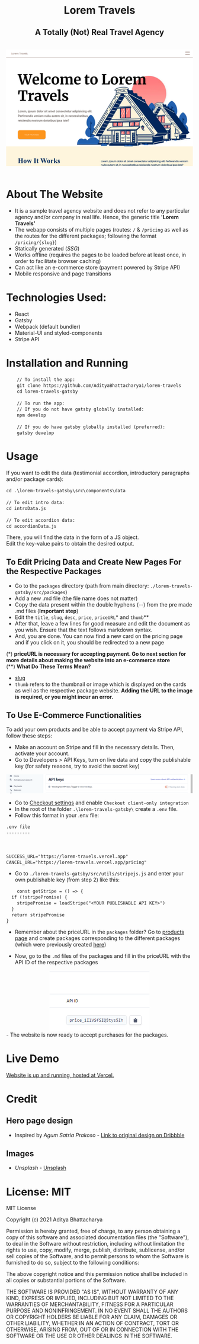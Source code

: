 <center>
<h1>Lorem Travels</h1>
<h2>A Totally (Not) Real Travel Agency</h2>
<br />
<a href="https://lorem-travels.vercel.app/">
<img src="./README-assets/hero.png" />
</a>
</center>
<br />

# About The Website

-   It is a sample travel agency website and does not refer to any particular agency and/or company in real life. Hence, the generic title **'Lorem Travels'**
-   The webapp consists of multiple pages (routes: `/` & `/pricing` as well as the routes for the different packages; following the format `/pricing/{slug}`)
-   Statically generated (_SSG_)
-   Works offline (requires the pages to be loaded before at least once, in order to facilitate browser caching)
-   Can act like an e-commerce store (payment powered by Stripe API)
-   Mobile responsive and page transitions

# Technologies Used:

-   React
-   Gatsby
-   Webpack (default bundler)
-   Material-UI and styled-components
-   Stripe API

# Installation and Running

```
    // To install the app:
    git clone https://github.com/AdityaBhattacharya1/lorem-travels
    cd lorem-travels-gatsby

    // To run the app:
    // If you do not have gatsby globally installed:
    npm develop

    // If you do have gatsby globally installed (preferred):
    gatsby develop
```

# Usage

If you want to edit the data (testimonial accordion, introductory paragraphs and/or package cards):

```
cd .\lorem-travels-gatsby\src\components\data

// To edit intro data:
cd introData.js

// To edit accordion data:
cd accordionData.js
```

There, you will find the data in the form of a JS object. <br />
Edit the key-value pairs to obtain the desired output. <br />

<div id="pricing"></div>

## To Edit Pricing Data and Create New Pages For the Respective Packages

-   Go to the `packages` directory (path from main directory: `./lorem-travels-gatsby/src/packages`)
-   Add a new .md file (the file name does not matter)
-   Copy the data present within the double hyphens (--) from the pre made .md files (**Important step**)
-   Edit the `title`, `slug`, `desc`, `price`, `priceURL`\* and `thumb`\*\*
-   After that, leave a few lines for good measure and edit the document as you wish. Ensure that the text follows markdown syntax.
-   And, you are done. You can now find a new card on the pricing page and if you click on it, you should be redirected to a new page

(\*) **priceURL is necessary for accepting payment. Go to next section for more details about making the website into an e-commerce store** <br />
(\*\*) **What Do These Terms Mean?**

-   [slug](https://developer.mozilla.org/en-US/docs/Glossary/Slug)
-   `thumb` refers to the thumbnail or image which is displayed on the cards as well as the respective package website. **Adding the URL to the image is required, or you might incur an error.**

## To Use E-Commerce Functionalities

To add your own products and be able to accept payment via Stripe API, follow these steps: <br />

-   Make an account on Stripe and fill in the necessary details. Then, activate your account.
-   Go to Developers > API Keys, turn on live data and copy the publishable key (for safety reasons, try to avoid the secret key)
<center>
    <img src="./README-assets/api-key.png">
</center>

-   Go to [Checkout settings](https://dashboard.stripe.com/settings/checkout) and enable `Checkout client-only integration`
-   In the root of the folder `.\lorem-travels-gatsby\` create a `.env` file.
-   Follow this format in your .env file:

```
.env file
---------



SUCCESS_URL="https://lorem-travels.vercel.app"
CANCEL_URL="https://lorem-travels.vercel.app/pricing"

```

-   Go to `./lorem-travels-gatsby/src/utils/stripejs.js` and enter your own publishable key (from step 2) like this:

```
    const getStripe = () => {
  if (!stripePromise) {
    stripePromise = loadStripe("<YOUR PUBLISHABLE API KEY>")
  }
  return stripePromise
}
```

-   Remember about the priceURL in the `packages` folder? Go to [products page](https://dashboard.stripe.com/test/products) and create packages corresponding to the different packages (which were previously created [here](#pricing))

-   Now, go to the `.md` files of the packages and fill in the priceURL with the API ID of the respective packages
<center>
    <img src="./README-assets/pricing-url.png">
</center>
-   The website is now ready to accept purchases for the packages.

# Live Demo

[Website is up and running, hosted at Vercel.](https://lorem-travels.vercel.app/)

# Credit

## Hero page design

-   Inspired by _Agum Satria Prakoso_ - [Link to original design on Dribbble](https://dribbble.com/shots/15306311-Travel-Agency-Web-Exploration-Kuyjalan)

## Images

-   _Unsplash_ - [Unsplash](https://unsplash.com)

# License: MIT

MIT License

Copyright (c) 2021 Aditya Bhattacharya

Permission is hereby granted, free of charge, to any person obtaining a copy
of this software and associated documentation files (the "Software"), to deal
in the Software without restriction, including without limitation the rights
to use, copy, modify, merge, publish, distribute, sublicense, and/or sell
copies of the Software, and to permit persons to whom the Software is
furnished to do so, subject to the following conditions:

The above copyright notice and this permission notice shall be included in all
copies or substantial portions of the Software.

THE SOFTWARE IS PROVIDED "AS IS", WITHOUT WARRANTY OF ANY KIND, EXPRESS OR
IMPLIED, INCLUDING BUT NOT LIMITED TO THE WARRANTIES OF MERCHANTABILITY,
FITNESS FOR A PARTICULAR PURPOSE AND NONINFRINGEMENT. IN NO EVENT SHALL THE
AUTHORS OR COPYRIGHT HOLDERS BE LIABLE FOR ANY CLAIM, DAMAGES OR OTHER
LIABILITY, WHETHER IN AN ACTION OF CONTRACT, TORT OR OTHERWISE, ARISING FROM,
OUT OF OR IN CONNECTION WITH THE SOFTWARE OR THE USE OR OTHER DEALINGS IN THE
SOFTWARE.

